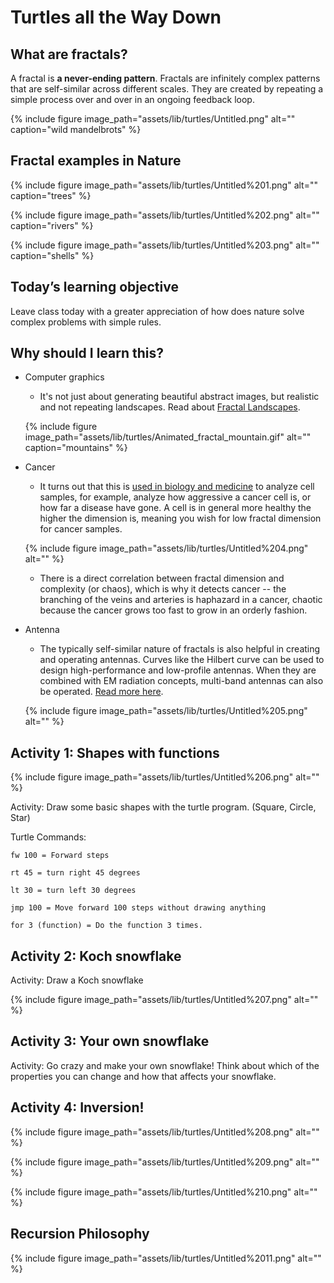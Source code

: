 ---
---

# Turtles all the Way Down

## What are fractals?

A fractal is **a never-ending pattern**. Fractals are infinitely complex patterns that are self-similar across different scales. They are created by repeating a simple process over and over in an ongoing feedback loop.

{% include figure image_path="assets/lib/turtles/Untitled.png" alt="" caption="wild mandelbrots" %}

## Fractal examples in Nature

{% include figure image_path="assets/lib/turtles/Untitled%201.png" alt="" caption="trees" %}

{% include figure image_path="assets/lib/turtles/Untitled%202.png" alt="" caption="rivers" %}

{% include figure image_path="assets/lib/turtles/Untitled%203.png" alt="" caption="shells" %}

## Today’s learning objective

Leave class today with a greater appreciation of how does nature solve complex problems with simple rules.

## Why should I learn this?

- Computer graphics
    - It's not just about generating beautiful abstract images, but realistic and not repeating landscapes. Read about [Fractal Landscapes](http://en.wikipedia.org/wiki/Fractal_landscape).
    
        
    {% include figure image_path="assets/lib/turtles/Animated_fractal_mountain.gif" alt="" caption="mountains" %}
- Cancer
    - It turns out that this is [used in biology and medicine](https://www.sciencedirect.com/science/article/pii/S0010465508004190) to analyze cell samples, for example, analyze how aggressive a cancer cell is, or how far a disease have gone. A cell is in general more healthy the higher the dimension is, meaning you wish for low fractal dimension for cancer samples.
    
    {% include figure image_path="assets/lib/turtles/Untitled%204.png" alt=""  %}
        
    - There is a direct correlation between fractal dimension and complexity (or chaos), which is why it detects cancer -- the branching of the veins and arteries is haphazard in a cancer, chaotic because the cancer grows too fast to grow in an orderly fashion.
- Antenna
    - The typically self-similar nature of fractals is also helpful in creating and operating antennas. Curves like the Hilbert curve can be used to design high-performance and low-profile antennas. When they are combined with EM radiation concepts, multi-band antennas can also be operated. [Read more here](https://www.intechopen.com/chapters/54899).
    
    {% include figure image_path="assets/lib/turtles/Untitled%205.png" alt=""  %}
        

## Activity 1: Shapes with functions

{% include figure image_path="assets/lib/turtles/Untitled%206.png" alt=""  %}


Activity: Draw some basic shapes with the turtle program. (Square, Circle, Star)

Turtle Commands:
```
fw 100 = Forward steps

rt 45 = turn right 45 degrees

lt 30 = turn left 30 degrees

jmp 100 = Move forward 100 steps without drawing anything

for 3 (function) = Do the function 3 times.
```

## Activity 2: Koch snowflake

Activity: Draw a Koch snowflake

{% include figure image_path="assets/lib/turtles/Untitled%207.png" alt=""  %}

## Activity 3: Your own snowflake

Activity: Go crazy and make your own snowflake! Think about which of the properties you can change and how that affects your snowflake.

## Activity 4: Inversion!

{% include figure image_path="assets/lib/turtles/Untitled%208.png" alt=""  %}

{% include figure image_path="assets/lib/turtles/Untitled%209.png" alt=""  %}

{% include figure image_path="assets/lib/turtles/Untitled%210.png" alt=""  %}


## Recursion Philosophy

{% include figure image_path="assets/lib/turtles/Untitled%2011.png" alt=""  %}

